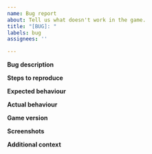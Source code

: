 ```yaml
---
name: Bug report
about: Tell us what doesn't work in the game.
title: "[BUG]: "
labels: bug
assignees: ''

---
```


**Bug description**

**Steps to reproduce**

**Expected behaviour**

**Actual behaviour**

**Game version**

**Screenshots**

**Additional context**

